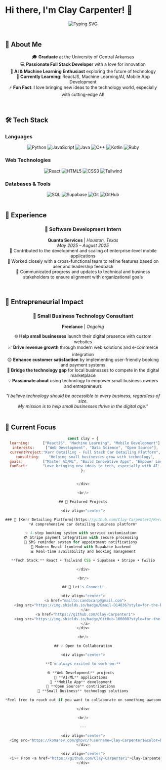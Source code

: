# Hi there, I'm Clay Carpenter! 👋

<div align="center">
  <img src="https://readme-typing-svg.herokuapp.com?font=Fira+Code&pause=1000&color=2196F3&center=true&vCenter=true&width=500&lines=Full+Stack+Developer;AI+%26+Data+Science+Enthusiast;Small+Business+Technology+Consultant;Always+Learning+New+Tech" alt="Typing SVG" />
</div>

<br/>

## 🚀 About Me

<div align="center">

🎓 **Graduate** at the University of Central Arkansas  
💻 **Passionate Full Stack Developer** with a love for innovation  
🤖 **AI & Machine Learning Enthusiast** exploring the future of technology  
🌱 **Currently Learning**: ReactJS, Machine Learning/AI, Mobile App Development  
⚡ **Fun Fact**: I love bringing new ideas to the technology world, especially with cutting-edge AI!

</div>

<br/>

## 🛠️ Tech Stack

### Languages
<div align="center">
  <img src="https://img.shields.io/badge/Python-3776AB?style=for-the-badge&logo=python&logoColor=white" alt="Python"/>
  <img src="https://img.shields.io/badge/JavaScript-F7DF1E?style=for-the-badge&logo=javascript&logoColor=black" alt="JavaScript"/>
  <img src="https://img.shields.io/badge/Java-ED8B00?style=for-the-badge&logo=java&logoColor=white" alt="Java"/>
  <img src="https://img.shields.io/badge/C++-00599C?style=for-the-badge&logo=c%2B%2B&logoColor=white" alt="C++"/>
  <img src="https://img.shields.io/badge/Kotlin-0095D5?style=for-the-badge&logo=kotlin&logoColor=white" alt="Kotlin"/>
  <img src="https://img.shields.io/badge/Ruby-CC342D?style=for-the-badge&logo=ruby&logoColor=white" alt="Ruby"/>
</div>

### Web Technologies
<div align="center">
  <img src="https://img.shields.io/badge/React-20232A?style=for-the-badge&logo=react&logoColor=61DAFB" alt="React"/>
  <img src="https://img.shields.io/badge/HTML5-E34F26?style=for-the-badge&logo=html5&logoColor=white" alt="HTML5"/>
  <img src="https://img.shields.io/badge/CSS3-1572B6?style=for-the-badge&logo=css3&logoColor=white" alt="CSS3"/>
  <img src="https://img.shields.io/badge/Tailwind_CSS-38B2AC?style=for-the-badge&logo=tailwind-css&logoColor=white" alt="Tailwind"/>
</div>

### Databases & Tools
<div align="center">
  <img src="https://img.shields.io/badge/SQL-4479A1?style=for-the-badge&logo=postgresql&logoColor=white" alt="SQL"/>
  <img src="https://img.shields.io/badge/Supabase-3ECF8E?style=for-the-badge&logo=supabase&logoColor=white" alt="Supabase"/>
  <img src="https://img.shields.io/badge/Git-F05032?style=for-the-badge&logo=git&logoColor=white" alt="Git"/>
  <img src="https://img.shields.io/badge/GitHub-100000?style=for-the-badge&logo=github&logoColor=white" alt="GitHub"/>
</div>

<br/>

## 💼 Experience

<div align="center">

### 🏢 Software Development Intern  
**Quanta Services** | *Houston, Texas*  
*May 2025 – August 2025*  
🔧 Contributed to the development and scaling of enterprise-level mobile applications  
🤝 Worked closely with a cross-functional team to refine features based on user and leadership feedback  
📢 Communicated progress and updates to technical and business stakeholders to ensure alignment with organizational goals  


</div>

<br/>

## 🏪 Entrepreneurial Impact

<div align="center">

### 💼 Small Business Technology Consultant
**Freelance** | *Ongoing*

🌐 **Help small businesses** launch their digital presence with custom websites  
📈 **Drive revenue growth** through modern web solutions and e-commerce integration  
😊 **Enhance customer satisfaction** by implementing user-friendly booking and payment systems  
🚀 **Bridge the technology gap** for local businesses to compete in the digital marketplace  
💡 **Passionate about** using technology to empower small business owners and entrepreneurs

</div>

<div align="center">
  <i>"I believe technology should be accessible to every business, regardless of size.<br/>My mission is to help small businesses thrive in the digital age."</i>
</div>

<br/>

## 🎯 Current Focus  

<div align="center">

```javascript
const clay = {
  learning:      ["ReactJS", "Machine Learning", "Mobile Development"],
  interests:     ["Web Development", "Data Science", "Open Source"],
  currentProject:"Kerr Detailing - Full Stack Car Detailing Platform",
  consulting:    "Helping small businesses grow with technology",
  goals:         ["Master AI/ML", "Build Innovative Apps", "Empower Local Businesses"],
  funFact:       "Love bringing new ideas to tech, especially with AI! 🤖"
};


</div>

<br/>

## 🌟 Featured Projects

<div align="center">

### 🚗 [Kerr Detailing Platform](https://github.com/Clay-Carpenter1/Kerr-Detailing)
*A comprehensive car detailing business platform*

✨ 4-step booking system with service customization  
💳 Stripe payment integration with secure processing  
📱 SMS reminder system for appointment notifications  
🎨 Modern React frontend with Supabase backend  
📊 Real-time availability and booking management

**Tech Stack:** React • Tailwind CSS • Supabase • Stripe • Twilio

</div>

<br/>

## 🤝 Let's Connect!

<div align="center">
  <a href="mailto:candocarp@gmail.com">
    <img src="https://img.shields.io/badge/Email-D14836?style=for-the-badge&logo=gmail&logoColor=white" alt="Email"/>
  </a>
  <a href="https://github.com/Clay-Carpenter1">
    <img src="https://img.shields.io/badge/GitHub-100000?style=for-the-badge&logo=github&logoColor=white" alt="GitHub"/>
  </a>
</div>

<br/>

## 💡 Open to Collaboration

<div align="center">

**I'm always excited to work on:**

🌐 **Web Development** projects  
🤖 **AI/ML** applications  
📱 **Mobile App** development  
🔗 **Open Source** contributions  
🏪 **Small Business** technology solutions

*Feel free to reach out if you want to collaborate on something awesome!* 🚀

</div>

<br/>

---

<div align="center">
  <img src="https://komarev.com/ghpvc/?username=Clay-Carpenter1&color=blue&style=flat-square&label=Profile+Views" alt="Profile Views"/>
</div>

<div align="center">
  <i>⭐ From <a href="https://github.com/Clay-Carpenter1">Clay-Carpenter1</a></i>
</div>
